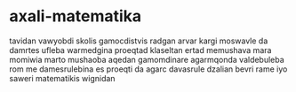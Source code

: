 # axali-matematika
tavidan vawyobdi skolis gamocdistvis radgan arvar kargi moswavle da damrtes
ufleba warmedgina proeqtad klaseltan ertad memushava mara momiwia marto mushaoba
aqedan gamomdinare agarmqonda valdebuleba rom me damesrulebina es proeqti da agarc davasrule dzalian bevri rame iyo saweri matematikis wignidan
